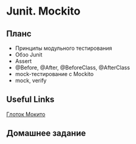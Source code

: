 # Junit. Mockito

## Планс

* Принципы модульного тестирования
* Обзо Junit
* Assert
* @Before, @After, @BeforeClass, @AfterClass
* mock-тестирование с Mockito
* mock, verify

## Useful Links

[Глоток Мокито](http://habrahabr.ru/post/72617/)


## Домашнее задание


